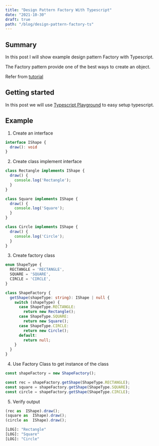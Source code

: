 ```yaml
---
title: "Design Pattern Factory With Typescript"
date: "2021-10-30"
draft: true
path: "/blog/design-pattern-factory-ts"
---
```


## Summary
In this post I will show example design pattern Factory with Typescript.

The Factory pattern provide one of the best ways to create an object.

Refer from [tutorial](https://www.tutorialspoint.com/design_pattern/factory_pattern.htm)

## Getting started

In this post we will use [Typescript Playground](https://www.typescriptlang.org/play) to easy setup typescript. 

## Example

1. Create an interface

```ts
interface IShape {
  draw(): void
}
```

2. Create class implement interface

```ts
class Rectangle implements IShape {
  draw() {
    console.log('Rectangle');
  }
}

class Square implements IShape {
  draw() {
    console.log('Square');
  }
}

class Circle implements IShape {
  draw() {
    console.log('Circle');
  }
}
```

3. Create factory class

```ts
enum ShapeType {
  RECTANGLE = 'RECTANGLE',
  SQUARE = 'SQUARE',
  CIRCLE = 'CIRCLE',
}

class ShapeFactory {
  getShape(shapeType: string): IShape | null {
    switch (shapeType) {
      case ShapeType.RECTANGLE:
        return new Rectangle();
      case ShapeType.SQUARE:
        return new Square();
      case ShapeType.CIRCLE:
        return new Circle();
      default:
        return null;
    }
  }
}
```

4. Use Factory Class to get instance of the class

```ts
const shapeFactory = new ShapeFactory();

const rec = shapeFactory.getShape(ShapeType.RECTANGLE);
const square = shapeFactory.getShape(ShapeType.SQUARE);
const circle = shapeFactory.getShape(ShapeType.CIRCLE);
```

5. Verify output

```ts
(rec as  IShape).draw();
(square as  IShape).draw();
(circle as  IShape).draw();
```

```bash
[LOG]: "Rectangle" 
[LOG]: "Square" 
[LOG]: "Circle"
```
